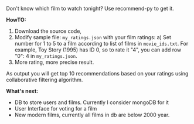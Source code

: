 Don't know which film to watch tonight? Use recommend-py to get it.

**HowTO:**

1) Download the source code,
2) Modify sample file: `my_ratings.json` with your film ratings:
  a) Set number for 1 to 5 to a film according to list of films in `movie_ids.txt`.
  For example, Toy Story (1995) has ID 0, so to rate it "4", you can add row "0": 4 in `my_ratings.json`.
3) More rating, more precise result.

As output you will get top 10 recommendations based on your ratings using collaborative filtering algorithm.

**What's next:**
- DB to store users and films. Currently I consider mongoDB for it
- User Interface for voting for a film
- New modern films, currently all films in db are below 2000 year.
